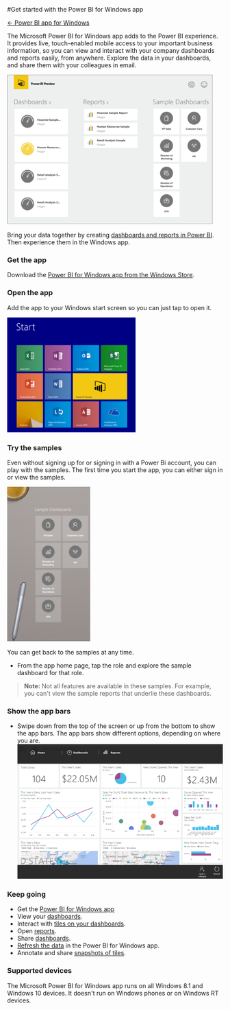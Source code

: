 <properties pageTitle="Get started with the Power BI for Windows app" description="Get started with the Power BI for Windows app" services="powerbi" documentationCenter="" authors="v-anpasi" manager="mblythe" editor=""/>
<tags ms.service="powerbi" ms.devlang="NA" ms.topic="article" ms.tgt_pltfrm="NA" ms.workload="powerbi" ms.date="06/16/2015" ms.author="v-anpasi"/>
#Get started with the Power BI for Windows app

[← Power BI app for Windows](https://support.powerbi.com/knowledgebase/topics/75729-power-bi-app-for-windows)

The Microsoft Power BI for Windows app adds to the Power BI experience. It provides live, touch-enabled mobile access to your important business information, so you can view and interact with your company dashboards and reports easily, from anywhere. Explore the data in your dashboards, and share them with your colleagues in email.

![](media/powerbi-service-get-started-windows-app/PBI_WinAppHomeSmall.png)

Bring your data together by creating [dashboards and reports in Power BI](http://support.powerbi.com/knowledgebase/articles/430814-get-started-with-power-bi). Then experience them in the Windows app.

### Get the app

Download the [Power BI for Windows app from the Windows Store](http://support.powerbi.com/knowledgebase/articles/536383-get-the-power-bi-for-windows-app).

### Open the app

Add the app to your Windows start screen so you can just tap to open it.  

![](media/powerbi-service-get-started-windows-app/PBI_WinAppStartScrnSmall.png)

### Try the samples

Even without signing up for or signing in with a Power Bi account, you can play with the samples. The first time you start the app, you can either sign in or view the samples. 

![](media/powerbi-service-get-started-windows-app/PBI_WinAppSamples.png)

You can get back to the samples at any time.

-   From the app home page, tap the role and explore the sample dashboard for that role.

   > **Note:** Not all features are available in these samples. For example, you can't view the sample reports that underlie these dashboards.

### Show the app bars


-   Swipe down from the top of the screen or up from the bottom to show the app bars.
    The app bars show different options, depending on where you are.  
    ![](media/powerbi-service-get-started-windows-app/PBI_WinAppAppBars.png)


### Keep going

-   Get the [Power BI for Windows app](https://support.powerbi.com/knowledgebase/articles/536383-get-the-power-bi-for-windows-app)
-   View your [dashboards](http://support.powerbi.com/knowledgebase/articles/510951-dashboards-in-the-power-bi-for-windows-app).
-   Interact with [tiles on your dashboards](http://support.powerbi.com/knowledgebase/articles/510952-tiles-in-the-power-bi-for-windows-app). 
-   Open [reports](http://support.powerbi.com/knowledgebase/articles/510953-reports-in-the-power-bi-for-windows-app). 
-   Share [dashboards](http://support.powerbi.com/knowledgebase/articles/510955-share-dashboards-from-the-power-bi-for-windows-app).
-   [Refresh the data](https://support.powerbi.com/knowledgebase/articles/536281-refresh-the-power-bi-for-windows-app) in the Power BI for Windows app.
-   Annotate and share [snapshots of tiles](http://support.powerbi.com/knowledgebase/articles/535432-share-a-snapshot-of-a-tile-from-the-power-bi-for-w).

### Supported devices

The Microsoft Power BI for Windows app runs on all Windows 8.1 and Windows 10 devices. It doesn't run on Windows phones or on Windows RT devices. 
